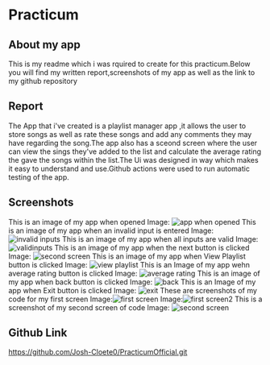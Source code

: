 # Practicum

## About my app
This is my readme which i was rquired to create for this practicum.Below you will find my written report,screenshots of my app as well as the link to my github repository

## Report
The App that i've created is a playlist manager app ,it allows the user to store songs as well as rate these songs and add any comments they may have regarding the song.The app also has a sceond screen where the user can view the sings they've added to the list and calculate the average rating the gave the songs within the list.The Ui was designed in way which makes it easy to understand and use.Github actions were used to run automatic testing of the app.

## Screenshots
This is an image of my app when opened
Image: ![app when opened](./Screenshots/Screenshot1%20(2).png)
This is an image of my app when an invalid input is entered
Image: ![invalid inputs](./Screenshots/Screenshot2%20(2).png)
This is an image of my app when all inputs are valid
Image: ![validinputs](./Screenshots/Screenshot3%20(2).png)
This is an image of my app when the next button is clicked
Image: ![second screen](./Screenshots/Screenshot4%20(2).png)
This is an image of my app when View Playlist button is clicked
Image: ![view playlist](./Screenshots/Screenshot%209.png)
This is an Image of my app wehn average rating button is clicked
Image: ![average rating](./Screenshots/Screenshot5.png)
This is an image of my app when back button is clicked
Image: ![back](./Screenshots/Screenshot6.png)
This is an Image of my app when Exit button is clicked
Image: ![exit](./Screenshots/Screenshot7.png)
These are screenshots of my code for my first screen
Image:![first screen](./Screenshots/Screenshot%202025-06-19%20113645.png)
Image:![first screen2](./Screenshots/Screenshot%202025-06-19%20113711.png)
This is a screenshot of my second screen of code
Image: ![second screen](./Screenshots/Screenshot%202025-06-19%20113735.png)

## Github Link
https://github.com/Josh-Cloete0/PracticumOfficial.git